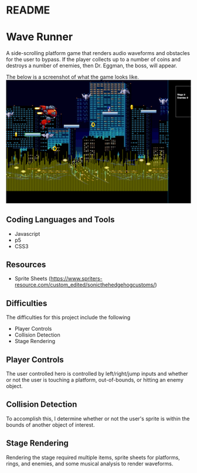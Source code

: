 # README

# Wave Runner


A side-scrolling platform game that renders audio waveforms and obstacles for the user to bypass.
If the player collects up to a number of coins and destroys a number of enemies, then Dr. Eggman, the boss, will appear. 


The below is a screenshot of what the game looks like. 
![Game Sample](https://github.com/JeffreyTseng3/waverunner/blob/master/README_images/waverunner_screenshot.png?raw=true)




## Coding Languages and Tools
+ Javascript 
+ p5
+ CSS3 

## Resources
+ Sprite Sheets (https://www.spriters-resource.com/custom_edited/sonicthehedgehogcustoms/)

## Difficulties
The difficulties for this project include the following
+ Player Controls 
+ Collision Detection
+ Stage Rendering 

## Player Controls
The user controlled hero is controlled by left/right/jump inputs and whether or not the
user is touching a platform, out-of-bounds, or hitting an enemy object. 

## Collision Detection 
To accomplish this, I determine whether or not the user's sprite is within the bounds of another object of interest. 

## Stage Rendering
Rendering the stage required multiple items, sprite sheets for platforms, rings, and enemies, and some musical analysis to render waveforms. 

